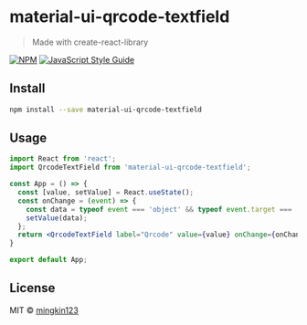 # material-ui-qrcode-textfield

> Made with create-react-library

[![NPM](https://img.shields.io/npm/v/material-ui-qrcode-textfield.svg)](https://www.npmjs.com/package/material-ui-qrcode-textfield) [![JavaScript Style Guide](https://img.shields.io/badge/code_style-standard-brightgreen.svg)](https://standardjs.com)

## Install

```bash
npm install --save material-ui-qrcode-textfield
```

## Usage

```jsx
import React from 'react';
import QrcodeTextField from 'material-ui-qrcode-textfield';

const App = () => {
  const [value, setValue] = React.useState();
  const onChange = (event) => {
    const data = typeof event === 'object' && typeof event.target === 'object' ? event.target.value : event;
    setValue(data);
  };
  return <QrcodeTextField label="Qrcode" value={value} onChange={onChange} />;
}

export default App;
```

## License

MIT © [mingkin123](https://github.com/mingkin123/)
